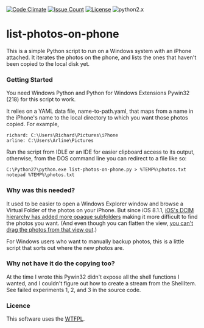 [![Code Climate](https://codeclimate.com/github/dblume/list-photos-on-phone/badges/gpa.svg)](https://codeclimate.com/github/dblume/list-photos-on-phone)
[![Issue Count](https://codeclimate.com/github/dblume/list-photos-on-phone/badges/issue_count.svg)](https://codeclimate.com/github/dblume/list-photos-on-phone)
[![License](https://img.shields.io/badge/license-WTFPL_license-blue.svg)](https://raw.githubusercontent.com/dblume/list-photos-on-phone/master/LICENSE.txt)
![python2.x](https://img.shields.io/badge/python-2.x-yellow.svg)
# list-photos-on-phone

This is a simple Python script to run on a Windows system with an iPhone attached. It iterates the photos on the phone, and lists the ones that haven't been copied to the local disk yet.

### Getting Started

You need Windows Python and Python for Windows Extensions Pywin32 (218) for this script to work.

It relies on a YAML data file, name-to-path.yaml, that maps from a name in the iPhone's name to the local directory to which you want those photos copied.  For example,

    richard: C:\Users\Richard\Pictures\iPhone
    arline: C:\Users\Arline\Pictures

Run the script from IDLE or an IDE for easier clipboard access to its output, otherwise, from the DOS command line you can redirect to a file like so:

    C:\Python27\python.exe list-photos-on-phone.py > %TEMP%\photos.txt
    notepad %TEMP%\photos.txt

### Why was this needed?

It used to be easier to open a Windows Explorer window and browse a Virtual Folder of the photos on your iPhone. But since iOS 8.1.1, [iOS's DCIM hierarchy has added more opaque subfolders](https://www.facebook.com/photo.php?fbid=10152438909906561&set=a.395891001560.172294.687611560&type=1&theater) making it more difficult to find the photos you want. (And even though you can flatten the view, [you can't drag the photos from that view out](https://www.facebook.com/photo.php?fbid=10152446470656561&set=a.395891001560.172294.687611560&type=1&comment_id=10152467640501561&offset=0&total_comments=3).)

For Windows users who want to manually backup photos, this is a little script that sorts out where the new photos are.

### Why not have it do the copying too?

At the time I wrote this Pywin32 didn't expose all the shell functions I wanted, and I couldn't figure out how to create a stream from the ShellItem. See failed experiments 1, 2, and 3 in the source code.

### Licence

This software uses the [WTFPL](http://www.wtfpl.net/).

